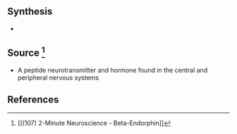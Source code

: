 ## Synthesis
- 
## Source [^1]
- A peptide neurotransmitter and hormone found in the central and peripheral nervous systems
## References

[^1]: [[(107) 2-Minute Neuroscience - Beta-Endorphin]]